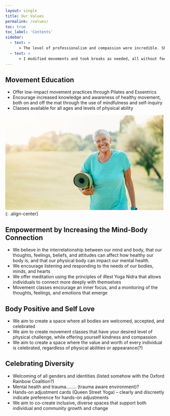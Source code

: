 ```yaml
---
layout: single
title: Our Values
permalink: /values/
toc: true
toc_label: 'Contents'
sidebar:
  - text: > 
      > The level of professionalism and compassion were incredible. She was easy to follow, offered modifications, and was extremely encouraging to two post partum moms who have put their fitness on the back burner lately. **-- Jenn**
  - text: > 
      > I modified movements and took breaks as needed, all without feeling bad about it! Can’t wait to do more of Ashley’s classes!! **-- Christine** 
---
```

## Movement Education
  - Offer low-impact movement practices through Pilates and Essentrics
  - Encourage increased knowledge and awareness of healthy movement, both
on and off the mat through the use of mindfulness and self-inquiry
  - Classes available for all ages and levels of physical ability

![image-center](/assets/images/senior.jpg){: .align-center}

## Empowerment by Increasing the Mind-Body Connection
  - We believe in the interrelationship between our mind and body, that our
thoughts, feelings, beliefs, and attitudes can affect how healthy our body is,
and that our physical body can impact our mental health.
  - We encourage listening and responding to the needs of our bodies, minds,
and hearts
  - We offer meditation using the principles of iRest Yoga Nidra that allows
individuals to connect more deeply with themselves
  - Movement classes encourage an inner focus, and a monitoring of the
thoughts, feelings, and emotions that emerge

## Body Positive and Self Love
  - We aim to create a space where all bodies are welcomed, accepted, and
celebrated
  - We aim to create movement classes that have your desired level of physical
challenge, while offering yourself kindness and compassion
  - We aim to create a space where the value and worth of every individual is
celebrated, regardless of physical abilities or appearance(?)

## Celebrating Diversity
  - Welcoming of all genders and identities (listed somehow with the Oxford
Rainbow Coalition?)
  - Mental health and trauma…….. (trauma aware environment)?
  - Hands-on adjustment cards (Queen Street Yoga) – clearly and discreetly
indicate preference for hands-on adjustments
  - We aim to co-create inclusive, diverse spaces that support both individual
and community growth and change
